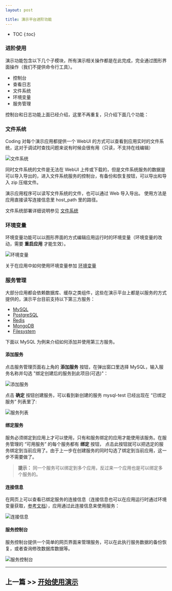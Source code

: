 ```yaml
---
layout: post

title: 演示平台进阶功能
---
```



* TOC
{:toc}

### 进阶使用

演示功能包含以下几个子模块，所有演示相关操作都是在此完成，完全通过图形界面操作（我们不提供命令行工具）。

- 控制台
- 查看日志
- 文件系统
- 环境变量
- 服务管理

控制台和日志功能上面已经介绍，这里不再重复，只介绍下面几个功能：

### 文件系统

Coding 对每个演示应用都提供一个 WebUI 的方式可以查看到应用实时的文件系统，这对于调试时查找问题来说有时候会很有用（只读，不支持在线编辑）

![文件系统](https://dn-coding-net-production-pp.qbox.me/70a0905c-e50f-4349-b477-0e8bf9e3ec67.png) 

同时文件系统的文件是无法在 WebUI 上传或下载的，但是文件系统服务的数据是可以导入导出的，进入文件系统服务的控制台，有备份和恢复按钮，可以导出和导入 zip 压缩文件。

演示应用程序可以读写文件系统的文件，也可以通过 Web 导入导出。 使用方法是应用直接读写连接信息里 host_path 里的路径。

文件系统部署详细说明参见 [文件系统](http://docs.coding.io/services/filesystem/)

### 环境变量

环境变量功能可以以图形界面的方式编辑应用运行时的环境变量（环境变量的改动，需要 **重启应用** 才能生效）。

![环境变量](https://dn-coding-net-production-pp.qbox.me/0f04744d-cfa1-4927-b2d8-1934e07a770b.png) 

关于在应用中如何使用环境变量参加 [环境变量](http://docs.coding.io/references/env/)

### 服务管理

大部分应用都会依赖数据库、缓存之类组件，这些在演示平台上都是以服务的方式提供的，演示平台目前支持以下第三方服务：

- [MySQL](http://docs.coding.io/services/mysql)
- [PostgreSQL](http://docs.coding.io/services/postgresql)
- [Redis](http://docs.coding.io/services/redis)
- [MongoDB](http://docs.coding.io/services/mysql/mongodb)
- [Filesystem](http://docs.coding.io/services/mysql/filesystem)

下面以 MySQL 为例来介绍如何添加并使用第三方服务。

#### 添加服务

点击服务管理页面右上角的 **添加服务** 按钮，在弹出窗口里选择 MySQL，输入服务名称并勾选 "绑定创建后的服务到此项目(可选)"：

![添加服务](https://dn-coding-net-production-pp.qbox.me/6bab0ff6-46ca-4931-8759-301829ae51d6.png) 

点击 **确定** 按钮创建服务，可以看到新创建的服务 mysql-test 已经出现在 “已绑定服务” 列表里了:

![服务列表](https://dn-coding-net-production-pp.qbox.me/ca0e4e37-f2af-49d5-871c-f9e1b2b7db4e.png) 


#### 绑定服务

服务必须绑定到应用上才可以使用，只有和服务绑定的应用才能使用该服务。在服务管理的 “可用服务” 的每个服务都有 **绑定** 按钮，
点击此按钮就可以把选定的服务绑定到当前应用了。由于上一步在创建服务的同时勾选了绑定到当前应用，这一步不需要做了。

> **提示：** 同一个服务可以绑定到多个应用，反过来一个应用也是可以绑定多个服务的。

#### 连接信息

在网页上可以查看已绑定服务的连接信息（连接信息也可以在应用运行时通过环境变量获取，[参考文档](http://docs.coding.io/services/)），应用通过此连接信息来使用服务：

![连接信息](https://dn-coding-net-production-pp.qbox.me/d35a086d-d6f6-4f72-b6db-74ccad3139ca.png) 


#### 服务控制台

服务控制台提供一个简单的网页界面来管理服务，可以在此执行服务数据的备份恢复，或者查询修改数据库数据等。

![服务控制台](https://dn-coding-net-production-pp.qbox.me/fe27ca53-d7cd-445f-817c-2a3a56a61e87.png)

---

## 上一篇 >> [开始使用演示](/help/doc/paas/getting-started.html)

